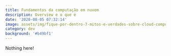 ```yaml
---
title: Fundamentos da computação em nuvem
description: Overview e o que é
date: '2020-08-05 07:32:14'
image: assets/img/fique-por-dentro-7-mitos-e-verdades-sobre-cloud-computing.jpeg
category: dev
background: '#b49bf1'
---
```

Nothing here!
